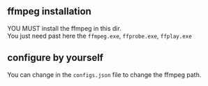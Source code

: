## ffmpeg installation

YOU MUST install the ffmpeg in this dir.<br>
You just need past here the `ffmpeg.exe`, `ffprobe.exe`, `ffplay.exe`

## configure by yourself

You can change in the `configs.json` file to change the ffmpeg path.
